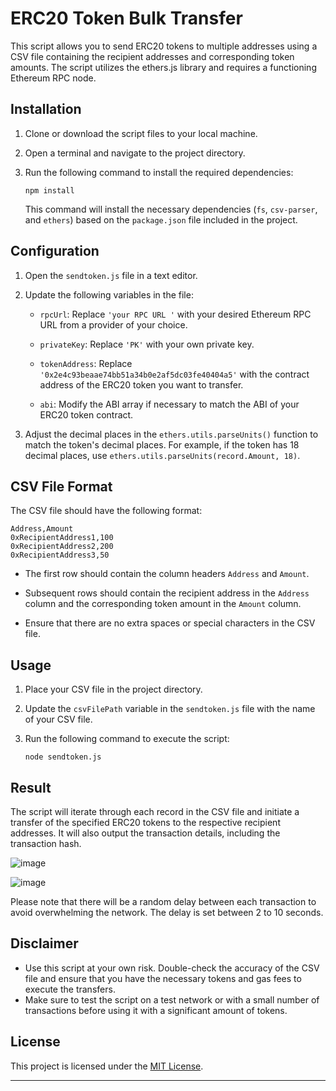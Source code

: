 # ERC20 Token Bulk Transfer

This script allows you to send ERC20 tokens to multiple addresses using a CSV file containing the recipient addresses and corresponding token amounts. The script utilizes the ethers.js library and requires a functioning Ethereum RPC node.


## Installation

1. Clone or download the script files to your local machine.

2. Open a terminal and navigate to the project directory.

3. Run the following command to install the required dependencies:

   ```shell
   npm install
   ```

   This command will install the necessary dependencies (`fs`, `csv-parser`, and `ethers`) based on the `package.json` file included in the project.

## Configuration

1. Open the `sendtoken.js` file in a text editor.

2. Update the following variables in the file:

   - `rpcUrl`: Replace `'your RPC URL '` with your desired Ethereum RPC URL from a provider of your choice.

   - `privateKey`: Replace `'PK'` with your own private key.

   - `tokenAddress`: Replace `'0x2e4c93beaae74bb51a34b0e2af5dc03fe40404a5'` with the contract address of the ERC20 token you want to transfer.

   - `abi`: Modify the ABI array if necessary to match the ABI of your ERC20 token contract.

3. Adjust the decimal places in the `ethers.utils.parseUnits()` function to match the token's decimal places. For example, if the token has 18 decimal places, use `ethers.utils.parseUnits(record.Amount, 18)`.

## CSV File Format

The CSV file should have the following format:

```
Address,Amount
0xRecipientAddress1,100
0xRecipientAddress2,200
0xRecipientAddress3,50
```

- The first row should contain the column headers `Address` and `Amount`.

- Subsequent rows should contain the recipient address in the `Address` column and the corresponding token amount in the `Amount` column.

- Ensure that there are no extra spaces or special characters in the CSV file.

## Usage

1. Place your CSV file in the project directory.

2. Update the `csvFilePath` variable in the `sendtoken.js` file with the name of your CSV file.

3. Run the following command to execute the script:

   ```shell
   node sendtoken.js
   ```


## Result

The script will iterate through each record in the CSV file and initiate a transfer of the specified ERC20 tokens to the respective recipient addresses. It will also output the transaction details, including the transaction hash.

![image](https://github.com/gjs222/ERC20-Bulk-Transfer/assets/111423996/062a6ded-7bd4-4a7f-8903-599933f8e3ec)

![image](https://github.com/gjs222/ERC20-Bulk-Transfer/assets/111423996/d3e1d7cd-dde5-4e1e-9768-e3237cb22ffe)

Please note that there will be a random delay between each transaction to avoid overwhelming the network. The delay is set between 2 to 10 seconds.

## Disclaimer

- Use this script at your own risk. Double-check the accuracy of the CSV file and ensure that you have the necessary tokens and gas fees to execute the transfers.
- Make sure to test the script on a test network or with a small number of transactions before using it with a significant amount of tokens.

## License

This project is licensed under the [MIT License](LICENSE).

---
